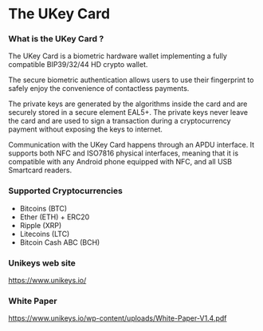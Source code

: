 # The UKey Card

### What is the UKey Card ?
The UKey Card is a biometric hardware wallet implementing a fully compatible BIP39/32/44 HD crypto wallet. 

The secure biometric authentication allows users to use their fingerprint to safely enjoy the convenience of contactless payments.

The private keys are generated by the algorithms inside the card and are securely stored in a secure element EAL5+. The private keys never leave the card and are used to sign a transaction during a cryptocurrency payment without exposing the keys to internet.

Communication with the UKey Card happens through an APDU interface. It supports both NFC and ISO7816 physical interfaces, meaning that it is compatible with any Android phone equipped with NFC, and all USB Smartcard readers.

### Supported Cryptocurrencies
- Bitcoins (BTC)
- Ether (ETH)  +  ERC20
- Ripple (XRP)
- Litecoins (LTC)
- Bitcoin Cash ABC  (BCH)

### Unikeys web site
https://www.unikeys.io/

### White Paper
https://www.unikeys.io/wp-content/uploads/White-Paper-V1.4.pdf
